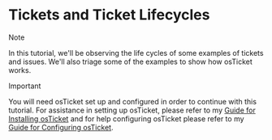 # Tickets and Ticket Lifecycles

> [!Note]
> In this tutorial, we'll be observing the life cycles of some examples of tickets and issues. We'll also triage some of the examples to show how osTicket works.

> [!Important]
> You will need osTicket set up and configured in order to continue with this tutorial. For assistance in setting up osTicket, please refer to my [Guide for Installing osTicket](https://github.com/EMoniSmall/osInstall) and for help configuring osTicket please refer to my [Guide for Configuring osTicket](https://github.com/EMoniSmall/osPostConfig).
